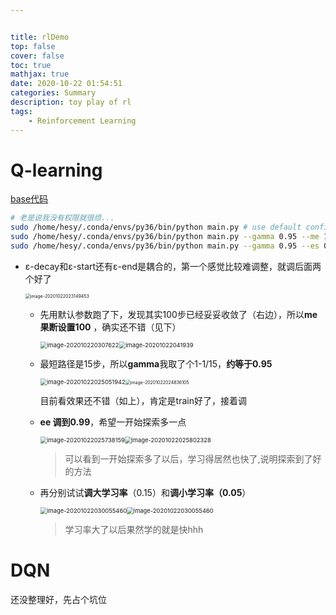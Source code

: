 ```yaml
---


title: rlDemo
top: false
cover: false
toc: true
mathjax: true
date: 2020-10-22 01:54:51
categories: Summary
description: toy play of rl
tags:
    - Reinforcement Learning
---
```




# Q-learning

[base代码](https://github.com/datawhalechina/leedeeprl-notes/blob/master/codes/Q-learning/main.py)

```bash
# 老是说我没有权限就很烦...
sudo /home/hesy/.conda/envs/py36/bin/python main.py # use default config  0.9,0.9,0.1,200,0.1,500
sudo /home/hesy/.conda/envs/py36/bin/python main.py --gamma 0.95 --me 100
sudo /home/hesy/.conda/envs/py36/bin/python main.py --gamma 0.95 --es 0.99 --me 100
```

* ε-decay和ε-start还有ε-end是耦合的，第一个感觉比较难调整，就调后面两个好了

	<img   src="https://gitee.com/HesyH/Image-Hosting/raw/master/image4typora/202010/22/031909-640019.png" alt="image-20201022023149453" style="zoom: 50%;" />

  * 先用默认参数跑了下，发现其实100步已经妥妥收敛了（右边），所以**me果断设置100** ，确实还不错（见下）
  
    <img src="https://gitee.com/HesyH/Image-Hosting/raw/master/image4typora/202010/22/030751-545506.png" alt="image-202010220307622" style="zoom: 67%;" /><img src="https://gitee.com/HesyH/Image-Hosting/raw/master/image4typora/202010/22/031416-949404.png" alt="image-20201022041939" style="zoom:67%;" />

  * 最短路径是15步，所以**gamma**我取了个1-1/15，**约等于0.95**
  
    <img src="https://gitee.com/HesyH/Image-Hosting/raw/master/image4typora/202010/22/025053-715031.png" alt="image-20201022025051942" style="zoom: 67%;" /><img src="https://gitee.com/HesyH/Image-Hosting/raw/master/image4typora/202010/22/031206-822872.png" alt="image-20201022024836105" style="zoom:50%;" />

    目前看效果还不错（如上），肯定是train好了，接着调

  * **ee 调到0.99**，希望一开始探索多一点

    <img src="https://gitee.com/HesyH/Image-Hosting/raw/master/image4typora/202010/22/031126-830561.png" alt="image-20201022025738159" style="zoom:67%;" /><img src="https://gitee.com/HesyH/Image-Hosting/raw/master/image4typora/202010/22/031206-89443.png" alt="image-20201022025802328" style="zoom:67%;" />
  
    > 可以看到一开始探索多了以后，学习得居然也快了,说明探索到了好的方法
  
  * 再分别试试**调大学习率**（0.15）和**调小学习率（0.05**）
  
    <img src="https://gitee.com/HesyH/Image-Hosting/raw/master/image4typora/202010/22/030056-455700.png" alt="image-20201022030055460" style="zoom:67%;" /><img src="https://gitee.com/HesyH/Image-Hosting/raw/master/image4typora/202010/22/030335-443486.png" alt="image-20201022030055460" style="zoom:67%;" />
  
    > 学习率大了以后果然学的就是快hhh 



# DQN

还没整理好，先占个坑位



